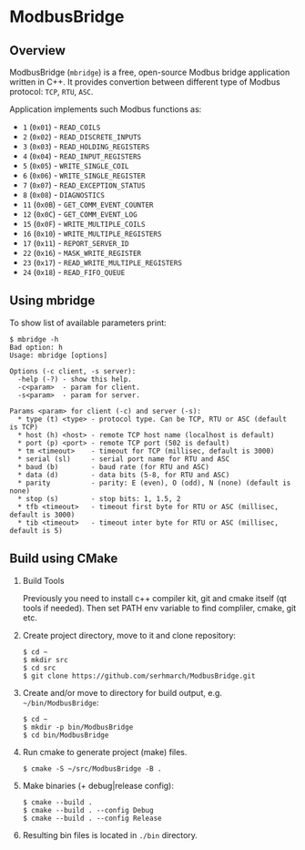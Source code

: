 # ModbusBridge

## Overview

ModbusBridge (`mbridge`) is a free, open-source Modbus bridge application written in C++. 
It provides convertion between different type of Modbus protocol: `TCP`, `RTU`, `ASC`.

Application implements such Modbus functions as:
* `1`  (`0x01`) - `READ_COILS`
* `2`  (`0x02`) - `READ_DISCRETE_INPUTS`
* `3`  (`0x03`) - `READ_HOLDING_REGISTERS`
* `4`  (`0x04`) - `READ_INPUT_REGISTERS`
* `5`  (`0x05`) - `WRITE_SINGLE_COIL`
* `6`  (`0x06`) - `WRITE_SINGLE_REGISTER`
* `7`  (`0x07`) - `READ_EXCEPTION_STATUS`
* `8`  (`0x08`) - `DIAGNOSTICS`
* `11` (`0x0B`) - `GET_COMM_EVENT_COUNTER`
* `12` (`0x0C`) - `GET_COMM_EVENT_LOG`
* `15` (`0x0F`) - `WRITE_MULTIPLE_COILS`
* `16` (`0x10`) - `WRITE_MULTIPLE_REGISTERS`
* `17` (`0x11`) - `REPORT_SERVER_ID`
* `22` (`0x16`) - `MASK_WRITE_REGISTER`
* `23` (`0x17`) - `READ_WRITE_MULTIPLE_REGISTERS`
* `24` (`0x18`) - `READ_FIFO_QUEUE`

## Using mbridge

To show list of available parameters print:
```console
$ mbridge -h
Bad option: h
Usage: mbridge [options]

Options (-c client, -s server):
  -help (-?) - show this help.
  -c<param>  - param for client.
  -s<param>  - param for server.

Params <param> for client (-c) and server (-s):
  * type (t) <type> - protocol type. Can be TCP, RTU or ASC (default is TCP)
  * host (h) <host> - remote TCP host name (localhost is default)
  * port (p) <port> - remote TCP port (502 is default)
  * tm <timeout>    - timeout for TCP (millisec, default is 3000)
  * serial (sl)     - serial port name for RTU and ASC
  * baud (b)        - baud rate (for RTU and ASC)
  * data (d)        - data bits (5-8, for RTU and ASC)
  * parity          - parity: E (even), O (odd), N (none) (default is none)
  * stop (s)        - stop bits: 1, 1.5, 2
  * tfb <timeout>   - timeout first byte for RTU or ASC (millisec, default is 3000)
  * tib <timeout>   - timeout inter byte for RTU or ASC (millisec, default is 5)
```

## Build using CMake

1.  Build Tools

    Previously you need to install c++ compiler kit, git and cmake itself (qt tools if needed).
    Then set PATH env variable to find compliler, cmake, git etc.

2.  Create project directory, move to it and clone repository:
    ```console
    $ cd ~
    $ mkdir src
    $ cd src
    $ git clone https://github.com/serhmarch/ModbusBridge.git
    ```

3.  Create and/or move to directory for build output, e.g. `~/bin/ModbusBridge`:
    ```console
    $ cd ~
    $ mkdir -p bin/ModbusBridge
    $ cd bin/ModbusBridge
    ```

4.  Run cmake to generate project (make) files.
    ```console
    $ cmake -S ~/src/ModbusBridge -B .
    ```

5.  Make binaries (+ debug|release config):
    ```console
    $ cmake --build .
    $ cmake --build . --config Debug
    $ cmake --build . --config Release
    ```    
    
6.  Resulting bin files is located in `./bin` directory.
